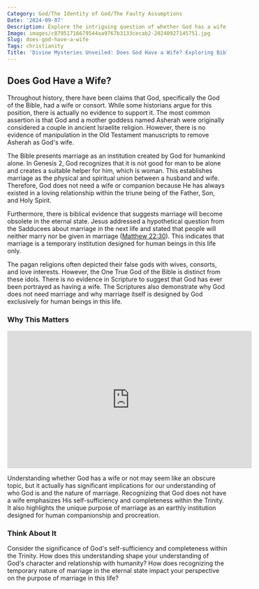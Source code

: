 ```yaml
---
Category: God/The Identity of God/The Faulty Assumptions
Date: '2024-09-07'
Description: Explore the intriguing question of whether God has a wife and delve into the various perspectives and beliefs surrounding this topic. Discover the mysteries and myths that have sparked curiosity throughout history.
Image: images/c87951716679544aa9767b3133cecab2-20240927145751.jpg
Slug: does-god-have-a-wife
Tags: christianity
Title: 'Divine Mysteries Unveiled: Does God Have a Wife? Exploring Biblical Truths'
---
```


## Does God Have a Wife?

Throughout history, there have been claims that God, specifically the God of the Bible, had a wife or consort. While some historians argue for this position, there is actually no evidence to support it. The most common assertion is that God and a mother goddess named Asherah were originally considered a couple in ancient Israelite religion. However, there is no evidence of manipulation in the Old Testament manuscripts to remove Asherah as God's wife.

The Bible presents marriage as an institution created by God for humankind alone. In Genesis 2, God recognizes that it is not good for man to be alone and creates a suitable helper for him, which is woman. This establishes marriage as the physical and spiritual union between a husband and wife. Therefore, God does not need a wife or companion because He has always existed in a loving relationship within the triune being of the Father, Son, and Holy Spirit.

Furthermore, there is biblical evidence that suggests marriage will become obsolete in the eternal state. Jesus addressed a hypothetical question from the Sadducees about marriage in the next life and stated that people will neither marry nor be given in marriage ([Matthew 22:30](https://www.bibleref.com/Matthew/22/Matthew-22-30.html)). This indicates that marriage is a temporary institution designed for human beings in this life only.

The pagan religions often depicted their false gods with wives, consorts, and love interests. However, the One True God of the Bible is distinct from these idols. There is no evidence in Scripture to suggest that God has ever been portrayed as having a wife. The Scriptures also demonstrate why God does not need marriage and why marriage itself is designed by God exclusively for human beings in this life.

### Why This Matters


<iframe width="560" height="315" src="https://www.youtube.com/embed/5sw-NFvueK8" frameborder="0" allow="autoplay; encrypted-media" allowfullscreen></iframe>


Understanding whether God has a wife or not may seem like an obscure topic, but it actually has significant implications for our understanding of who God is and the nature of marriage. Recognizing that God does not have a wife emphasizes His self-sufficiency and completeness within the Trinity. It also highlights the unique purpose of marriage as an earthly institution designed for human companionship and procreation.

### Think About It

Consider the significance of God's self-sufficiency and completeness within the Trinity. How does this understanding shape your understanding of God's character and relationship with humanity? How does recognizing the temporary nature of marriage in the eternal state impact your perspective on the purpose of marriage in this life?
